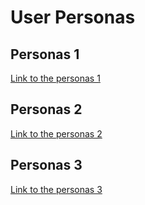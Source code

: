 # User Personas

## Personas 1

[Link to the personas 1](https://www.semrush.com/persona/share/MGKtXv1nRFk3TPsC5mZ2uPyElUOhCiI41XE7grsoU2g/)

## Personas 2

[Link to the personas 2](https://www.semrush.com/persona/share/q1jTBF670Gq9sgIh4O2NrQUBKuXikPDlgmebbtzMLWg/)

## Personas 3

[Link to the personas 3](https://www.semrush.com/persona/share/_yCkqJ0WrxZB9yzL3k9uCjH-LlNgEHS8x_xBLzb1XFo/)
